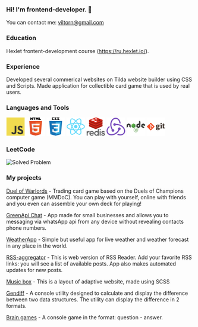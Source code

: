 ### Hi! I'm frontend-developer. 👋 
You can contact me: viltorn@gmail.com

### Education
Hexlet frontent-development course (https://ru.hexlet.io/).

### Experience 
Developed several commerical websites on Tilda website builder using CSS and Scripts.
Made application for collectible card game that is used by real users.

### Languages and Tools

<p float="left">
  <img src="https://github.com/devicons/devicon/blob/master/icons/javascript/javascript-original.svg" width="50" height="50">
  <img src="https://github.com/devicons/devicon/blob/master/icons/html5/html5-original-wordmark.svg" width="50" height="50">
  <img src="https://github.com/devicons/devicon/blob/master/icons/css3/css3-original-wordmark.svg" width="50" height="50">
  <img src="https://github.com/devicons/devicon/blob/master/icons/react/react-original.svg" width="50" height="50">
  <img src="https://github.com/devicons/devicon/blob/master/icons/redis/redis-original-wordmark.svg" width="50" height="50">
  <img src="https://github.com/devicons/devicon/blob/master/icons/redux/redux-original.svg" width="50" height="50">
  <img src="https://github.com/devicons/devicon/blob/master/icons/nodejs/nodejs-original-wordmark.svg" width="50" height="50">
  <img src="https://github.com/devicons/devicon/blob/master/icons/git/git-original-wordmark.svg" width="50" height="50">
</p>

### LeetCode

![Solved Problem](https://badges.peiyuan.ch/leetcode/Viltorn/solved?difficulty=easy)

### My projects

[Duel of Warlords](https://github.com/Viltorn/DuelofWarlords) - Trading card game based on the Duels of Champions computer game (MMDoC). You can play with yourself, online with friends and you even can assemble your own deck for playing!

[GreenApi Chat](https://github.com/Viltorn/GreenApi-Chat) - App made for small businesses and allows you to messaging via whatsApp api from any device without revealing contacts phone numbers.

[WeatherApp](https://github.com/Viltorn/WeatherApp) - Simple but useful app for live weather and weather forecast in any place in the world.

[RSS-aggregator](https://github.com/Viltorn/frontend-project-11) - This is web version of RSS Reader. Add your favorite RSS links: you will see a list of available posts. App also makes automated updates for new posts.

[Music box](https://github.com/Viltorn/layout-designer-project-lvl2) - This is a layout of adaptive website, made using SCSS

[Gendiff](https://github.com/Viltorn/frontend-project-lvl2) - A console utility designed to calculate and display the difference between two data structures. The utility can display the difference in 2 formats.

[Brain games](https://github.com/Viltorn/frontend-project-lvl1) - A console game in the format: question - answer.
